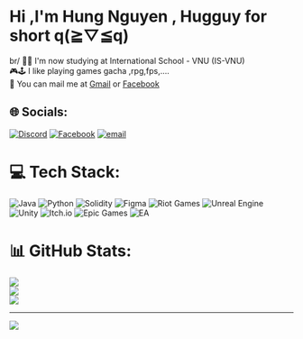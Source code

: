 # Hi ,I'm Hung Nguyen , Hugguy for short q(≧▽≦q)

br/
🧑‍💻    I'm now studying at International School - VNU (IS-VNU)<br/>
🎮🕹️ I like playing games gacha ,rpg,fps,....<br/>
📧    You can mail me at [Gmail](hungwork2109@gmail.com) or [Facebook](https://www.facebook.com/iamhugguy)<br/>


## 🌐 Socials:
[![Discord](https://img.shields.io/badge/Discord-%237289DA.svg?logo=discord&logoColor=white)](https://discord.gg/kanekuroshiii) [![Facebook](https://img.shields.io/badge/Facebook-%231877F2.svg?logo=Facebook&logoColor=white)](https://facebook.com/https://www.facebook.com/iamhugguy) [![email](https://img.shields.io/badge/Email-D14836?logo=gmail&logoColor=white)](mailto:hungwork2109@gmail.com) 

# 💻 Tech Stack:
![Java](https://img.shields.io/badge/java-%23ED8B00.svg?style=for-the-badge&logo=openjdk&logoColor=white) ![Python](https://img.shields.io/badge/python-3670A0?style=for-the-badge&logo=python&logoColor=ffdd54) ![Solidity](https://img.shields.io/badge/Solidity-%23363636.svg?style=for-the-badge&logo=solidity&logoColor=white) ![Figma](https://img.shields.io/badge/figma-%23F24E1E.svg?style=for-the-badge&logo=figma&logoColor=white) ![Riot Games](https://img.shields.io/badge/riotgames-D32936.svg?style=for-the-badge&logo=riotgames&logoColor=white) ![Unreal Engine](https://img.shields.io/badge/unrealengine-%23313131.svg?style=for-the-badge&logo=unrealengine&logoColor=white) ![Unity](https://img.shields.io/badge/unity-%23000000.svg?style=for-the-badge&logo=unity&logoColor=white) ![Itch.io](https://img.shields.io/badge/Itch-%23FF0B34.svg?style=for-the-badge&logo=Itch.io&logoColor=white) ![Epic Games](https://img.shields.io/badge/epicgames-%23313131.svg?style=for-the-badge&logo=epicgames&logoColor=white) ![EA](https://img.shields.io/badge/ea-%23000000.svg?style=for-the-badge&logo=ea&logoColor=white)
# 📊 GitHub Stats:
![](https://github-readme-stats.vercel.app/api?username=yaminotenshi2109&theme=dark&hide_border=false&include_all_commits=true&count_private=false)<br/>
![](https://nirzak-streak-stats.vercel.app/?user=yaminotenshi2109&theme=dark&hide_border=false)<br/>
![](https://github-readme-stats.vercel.app/api/top-langs/?username=yaminotenshi2109&theme=dark&hide_border=false&include_all_commits=true&count_private=false&layout=compact)

---
[![](https://visitcount.itsvg.in/api?id=yaminotenshi2109&icon=0&color=0)](https://visitcount.itsvg.in)

<!-- Proudly created with GPRM ( https://gprm.itsvg.in ) -->
